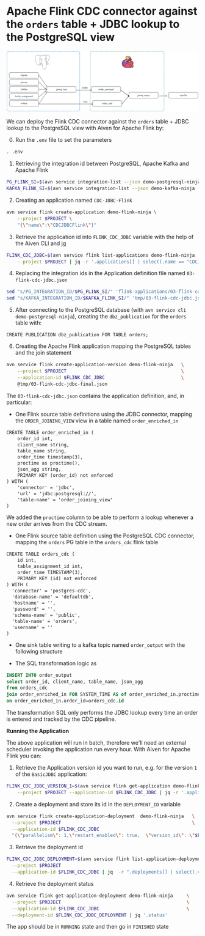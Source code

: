 Apache Flink CDC connector against the `orders` table + JDBC lookup to the PostgreSQL view
==========================================================================================

![Flink with a CDC connector to the orders table and JDBC connector to the view](/img/flink-cdc-order-jdbc.png)

We can deploy the Flink CDC connector against the `orders` table + JDBC lookup to the PostgreSQL view with Aiven for Apache Flink by:

0. Run the `.env` file to set the parameters

```bash
. .env
```


1. Retrieving the integration id between PostgreSQL, Apache Kafka and Apache Flink

```bash
PG_FLINK_SI=$(avn service integration-list --json demo-postgresql-ninja | jq -r '.[] | select(.dest == "demo-flink-ninja").service_integration_id')
KAFKA_FLINK_SI=$(avn service integration-list --json demo-kafka-ninja | jq -r '.[] | select(.dest == "demo-flink-ninja").service_integration_id')
```

2. Creating an application named `CDC-JDBC-Flink`

```bash
avn service flink create-application demo-flink-ninja \
    --project $PROJECT \
    "{\"name\":\"CDCJDBCFlink\"}"
```

3. Retrieve the application id into `FLINK_CDC_JDBC` variable with the help of the Aiven CLI and [jq](https://jqlang.github.io/jq/)

```bash
FLINK_CDC_JDBC=$(avn service flink list-applications demo-flink-ninja   \
    --project $PROJECT | jq -r '.applications[] | select(.name == "CDCJDBCFlink").id')
```

4. Replacing the integration ids in the Application definition file named `03-flink-cdc-jdbc.json`

```bash
sed "s/PG_INTEGRATION_ID/$PG_FLINK_SI/" 'flink-applications/03-flink-cdc-jdbc.json' > tmp/03-flink-cdc-jdbc.json
sed "s/KAFKA_INTEGRATION_ID/$KAFKA_FLINK_SI/" 'tmp/03-flink-cdc-jdbc.json' > tmp/03-flink-cdc-jdbc-final.json
```

5. After connecting to the PostgreSQL database (with `avn service cli demo-postgresql-ninja`), creating the `dbz_publication` for the `orders` table with:

```
CREATE PUBLICATION dbz_publication FOR TABLE orders;
```

6. Creating the Apache Flink application mapping the PostgreSQL tables and the join statement

```bash
avn service flink create-application-version demo-flink-ninja   \
    --project $PROJECT                                          \
    --application-id $FLINK_CDC_JDBC                            \
    @tmp/03-flink-cdc-jdbc-final.json
```

The `03-flink-cdc-jdbc.json` contains the application definition, and, in particular:

* One Flink source table definitions using the JDBC connector, mapping the `ORDER_JOINING_VIEW` view in a table named `order_enriched_in`

```
CREATE TABLE order_enriched_in (
    order_id int,
    client_name string,
    table_name string,
    order_time timestamp(3),
    proctime as proctime(),
    json_agg string,
    PRIMARY KEY (order_id) not enforced
) WITH (
    'connector' = 'jdbc',
    'url' = 'jdbc:postgresql://',
    'table-name' = 'order_joining_view'
)
```

We added the `proctime` column to be able to perform a lookup whenever a new order arrives from the CDC stream.

* One Flink source table definition using the PostgreSQL CDC connector, mapping the `orders` PG table in the `orders_cdc` flink table

```
CREATE TABLE orders_cdc (
    id int,
    table_assignment_id int,
    order_time TIMESTAMP(3),
    PRIMARY KEY (id) not enforced
) WITH (
  'connector' = 'postgres-cdc',
  'database-name' = 'defaultdb',
  'hostname' = '',
  'password' = '',
  'schema-name' = 'public',
  'table-name' = 'orders',
  'username' = ''
)
```

* One sink table writing to a kafka topic named `order_output` with the following structure


* The SQL transformation logic as

```sql
INSERT INTO order_output
select order_id, client_name, table_name, json_agg 
from orders_cdc
join order_enriched_in FOR SYSTEM_TIME AS of order_enriched_in.proctime
on order_enriched_in.order_id=orders_cdc.id
```

The transformation SQL only performs the JDBC lookup every time an order is entered and tracked by the CDC pipeline.

**Running the Application**

The above application will run in batch, therefore we'll need an external scheduler invoking the application run every hour. With Aiven for Apache Flink you can:

1. Retrieve the Application version id you want to run, e.g. for the version `1` of the `BasicJDBC` application:

```bash
FLINK_CDC_JDBC_VERSION_1=$(avn service flink get-application demo-flink-ninja \
    --project $PROJECT --application-id $FLINK_CDC_JDBC | jq -r '.application_versions[] | select(.version == 1).id')
```

2. Create a deployment and store its id in the `DEPLOYMENT_ID` variable

```bash
avn service flink create-application-deployment  demo-flink-ninja   \
  --project $PROJECT                                                \
  --application-id $FLINK_CDC_JDBC                                      \
  "{\"parallelism\": 1,\"restart_enabled\": true,  \"version_id\": \"$FLINK_CDC_JDBC_VERSION_1\"}"
```

3. Retrieve the deployment id

```bash
FLINK_CDC_JDBC_DEPLOYMENT=$(avn service flink list-application-deployments demo-flink-ninja     \
  --project $PROJECT                                                                        \
  --application-id $FLINK_CDC_JDBC | jq  -r ".deployments[] | select(.version_id == \"$FLINK_CDC_JDBC_VERSION_1\").id")                                
```

4. Retrieve the deployment status

```bash
avn service flink get-application-deployment demo-flink-ninja     \
  --project $PROJECT                                              \
  --application-id $FLINK_CDC_JDBC                                \
  --deployment-id $FLINK_CDC_JDBC_DEPLOYMENT | jq '.status'
```

The app should be in `RUNNING` state and then go in `FINISHED` state